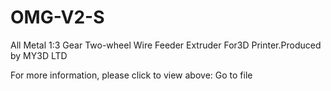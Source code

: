 # OMG-V2-S
All Metal 1:3 Gear Two-wheel Wire Feeder Extruder For3D Printer.Produced by MY3D LTD

For more information, please click to view above: Go to file
